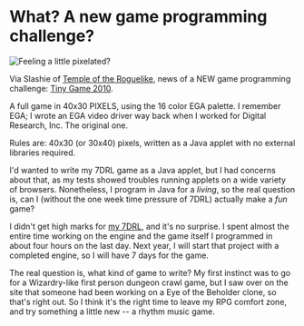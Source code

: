 # What? A new game programming challenge?

![](http://westkarana.com/wp-content/uploads/2010/05/cube.jpg "Feeling a little pixelated?")

Via Slashie of [Temple of the Roguelike](http://www.roguetemple.com/), news of a NEW game programming challenge: [Tiny Game 2010](http://www.javagaming.org/index.php/topic,22255.0.html).

A full game in 40x30 PIXELS, using the 16 color EGA palette. I remember EGA; I wrote an EGA video driver way back when I worked for Digital Research, Inc. The original one.

Rules are: 40x30 (or 30x40) pixels, written as a Java applet with no external libraries required.

I'd wanted to write my 7DRL game as a Java applet, but I had concerns about that, as my tests showed troubles running applets on a wide variety of browsers. Nonetheless, I program in Java for a *living*, so the real question is, can I (without the one week time pressure of 7DRL) actually make a *fun* game?

I didn't get high marks for [my 7DRL](http://www.youtube.com/watch?v=n07UpBJ7Sfg), and it's no surprise. I spent almost the entire time working on the engine and the game itself I programmed in about four hours on the last day. Next year, I will start that project with a completed engine, so I will have 7 days for the game.

The real question is, what kind of game to write? My first instinct was to go for a Wizardry-like first person dungeon crawl game, but I saw over on the site that someone had been working on a Eye of the Beholder clone, so that's right out. So I think it's the right time to leave my RPG comfort zone, and try something a little new -- a rhythm music game.

